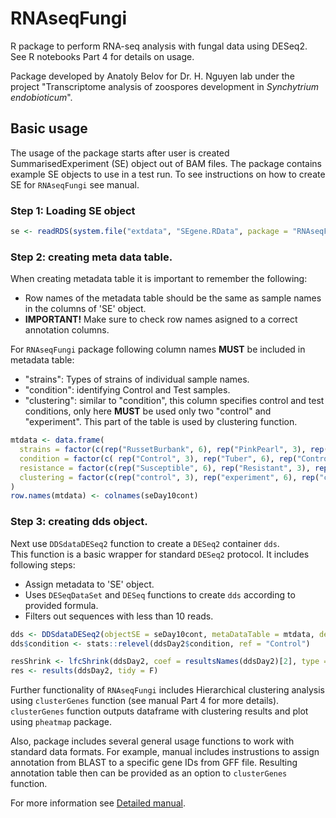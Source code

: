 # RNAseqFungi

R package to perform RNA-seq analysis with fungal data using DESeq2.  
See R notebooks Part 4 for details on usage. 

Package developed by Anatoly Belov for Dr. H. Nguyen lab under the project "Transcriptome analysis of zoospores development in *Synchytrium endobioticum*".


## Basic usage

The usage of the package starts after user is created SummarisedExperiment (SE) object out of BAM files. The package contains example SE objects to use in a test run. To see instructions on how to create SE for `RNAseqFungi` see manual.  


### Step 1: Loading SE object  

``` r
se <- readRDS(system.file("extdata", "SEgene.RData", package = "RNAseqFungi"))

```

### Step 2: creating meta data table.

When creating metadata table it is important to remember the following:  

- Row names of the metadata table should be the same as sample names in the columns of 'SE' object.
- **IMPORTANT!** Make sure to check row names asigned to a correct annotation columns.

For `RNAseqFungi` package following column names **MUST** be included in metadata table:  

- "strains": Types of strains of individual sample names.
- "condition": identifying Control and Test samples.
- "clustering": similar to "condition", this column specifies control and test conditions, only here **MUST** be used only two "control" and "experiment". This part of the table is used by clustering function.

``` r
mtdata <- data.frame(
  strains = factor(c(rep("RussetBurbank", 6), rep("PinkPearl", 3), rep("NoTuberMedia", 2))),
  condition = factor(c( rep("Control", 3), rep("Tuber", 6), rep("Control", 2)), levels = c("Control", "Tuber")),
  resistance = factor(c(rep("Susceptible", 6), rep("Resistant", 3), rep("Control", 2))),
  clustering = factor(c(rep("control", 3), rep("experiment", 6), rep("control", 2)))
)
row.names(mtdata) <- colnames(seDay10cont)

```
### Step 3: creating dds object.

Next use `DDSdataDESeq2` function to create a `DESeq2` container `dds`.  
This function is a basic wrapper for standard `DESeq2` protocol. It includes following steps:  

- Assign metadata to 'SE' object.
- Uses `DESeqDataSet` and `DESeq` functions to create `dds` according to provided formula.
- Filters out sequences with less than 10 reads.

``` r
dds <- DDSdataDESeq2(objectSE = seDay10cont, metaDataTable = mtdata, designFormula = ~ condition)
dds$condition <- stats::relevel(ddsDay2$condition, ref = "Control")

resShrink <- lfcShrink(ddsDay2, coef = resultsNames(ddsDay2)[2], type = "apeglm")
res <- results(ddsDay2, tidy = F)

```

Further functionality of `RNAseqFungi` includes Hierarchical clustering analysis using `clusterGenes` function (see manual Part 4 for more details). `clusterGenes` function outputs dataframe with clustering results and plot using `pheatmap` package. 

Also, package includes several general usage functions to work with standard data formats. For example, manual includes instrustions to assign annotation from BLAST to a specific gene IDs from GFF file. Resulting annotation table then can be provided as an option to `clusterGenes` function.  


For more information see [Detailed manual](https://github.com/anabeloff/RNAseqFungi/blob/master/RNAseqFungi_manual.md).

